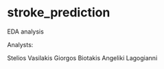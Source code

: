 # stroke_prediction
EDA analysis

Analysts:

Stelios Vasilakis
Giorgos Biotakis
Angeliki Lagogianni
